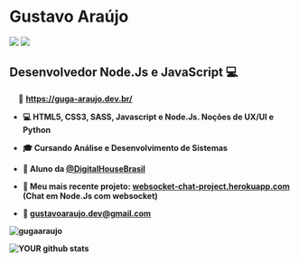 # Gustavo Araújo
[<img src="https://img.shields.io/badge/linkedin-%230077B5.svg?&style=for-the-badge&logo=linkedin&logoColor=white" />](https://www.linkedin.com/in/GugaAraujo/) [<img src = "https://img.shields.io/badge/instagram-%23E4405F.svg?&style=for-the-badge&logo=instagram&logoColor=white">](https://www.instagram.com/Guga.raujo/) 

##  Desenvolvedor Node.Js e JavaScript :computer:
&nbsp;&nbsp;&nbsp;&nbsp;:triangular_flag_on_post: <a href="https://www.guga-araujo.dev.br/" target="_blank"><b> https://guga-araujo.dev.br/<b></a>
- :computer:   <b>HTML5, CSS3, SASS, Javascript e Node.Js.</b> Noções de UX/UI e Python
- :mortar_board: Cursando Análise e Desenvolvimento de Sistemas
- :book: Aluno da <a href="https://github.com/DigitalHouseBrasil" target="_blank"><b>@DigitalHouseBrasil<b></a>
- :pushpin:   Meu mais recente projeto: <a href="https://websocket-chat-project.herokuapp.com/" target="_blank" rel="noopener">websocket-chat-project.herokuapp.com</a> (Chat em Node.Js com websocket)

- :email:   gustavoaraujo.dev@gmail.com


 <p><img src="https://github-readme-stats.vercel.app/api/top-langs?username=gugaaraujo&show_icons=true&locale=en&layout=compact" alt="gugaaraujo" /></p>

![YOUR github stats](https://github-readme-stats.vercel.app/api?username=GugaAraujo)






